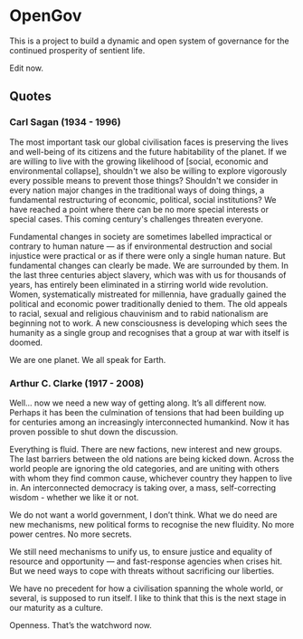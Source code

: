 OpenGov
=======
This is a project to build a dynamic and open system of governance for the continued prosperity of sentient life.

Edit now.

Quotes
------

### Carl Sagan (1934 - 1996)

The most important task our global civilisation faces is preserving the lives and well-being of its citizens and the future habitability of the planet. If we are willing to live with the growing likelihood of [social, economic and environmental collapse], shouldn't we also be willing to explore vigorously every possible means to prevent those things? Shouldn't we consider in every nation major changes in the traditional ways of doing things, a fundamental restructuring of economic, political, social institutions? We have reached a point where there can be no more special interests or special cases. This coming century's challenges threaten everyone.

Fundamental changes in society are sometimes labelled impractical or contrary to human nature — as if environmental destruction and social injustice were practical or as if there were only a single human nature. But fundamental changes can clearly be made. We are surrounded by them. In the last three centuries abject slavery, which was with us for thousands of years, has entirely been eliminated in a stirring world wide revolution. Women, systematically mistreated for millennia, have gradually gained the political and economic power traditionally denied to them. The old appeals to racial, sexual and religious chauvinism and to rabid nationalism are beginning not to work. A new consciousness is developing which sees the humanity as a single group and recognises that a group at war with itself is doomed.

We are one planet. We all speak for Earth.


### Arthur C. Clarke (1917 - 2008)

Well... now we need a new way of getting along. It’s all different now. Perhaps it has been the culmination of tensions that had been building up for centuries among an increasingly interconnected humankind. Now it has proven possible to shut down the discussion.

Everything is fluid. There are new factions, new interest and new groups. The last barriers between the old nations are being kicked down. Across the world people are ignoring the old categories, and are uniting with others with whom they find common cause, whichever country they happen to live in. An interconnected democracy is taking over, a mass, self-correcting wisdom - whether we like it or not.

We do not want a world government, I don’t think. What we do need are new mechanisms, new political forms to recognise the new fluidity. No more power centres. No more secrets.

We still need mechanisms to unify us, to ensure justice and equality of resource and opportunity — and fast-response agencies when crises hit. But we need ways to cope with threats without sacrificing our liberties.

We have no precedent for how a civilisation spanning the whole world, or several, is supposed to run itself. I like to think that this is the next stage in our maturity as a culture.

Openness. That’s the watchword now.
